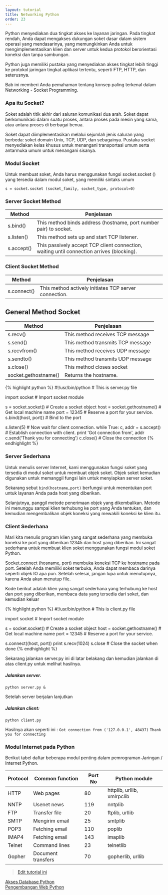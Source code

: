 ```yaml
---
layout: tutorial
title: Networking Python
order: 23
---
```


Python menyediakan dua tingkat akses ke layanan jaringan. Pada tingkat rendah, Anda dapat mengakses dukungan soket dasar dalam sistem operasi yang mendasarinya, yang memungkinkan Anda untuk mengimplementasikan klien dan server untuk kedua protokol berorientasi koneksi dan tanpa sambungan.

Python juga memiliki pustaka yang menyediakan akses tingkat lebih tinggi ke protokol jaringan tingkat aplikasi tertentu, seperti FTP, HTTP, dan seterusnya.

Bab ini memberi Anda pemahaman tentang konsep paling terkenal dalam Networking - Socket Programming.

### Apa itu Socket?

Soket adalah titik akhir dari saluran komunikasi dua arah. Soket dapat berkomunikasi dalam suatu proses, antara proses pada mesin yang sama, atau antara proses di berbagai benua.

Soket dapat diimplementasikan melalui sejumlah jenis saluran yang berbeda: soket domain Unix, TCP, UDP, dan sebagainya. Pustaka socket menyediakan kelas khusus untuk menangani transportasi umum serta antarmuka umum untuk menangani sisanya.

### Modul Socket

Untuk membuat soket, Anda harus menggunakan fungsi socket.socket () yang tersedia dalam modul soket, yang memiliki sintaks umum

`s = socket.socket (socket_family, socket_type, protocol=0)`

### Server Socket Method

| Method     | Penjelasan                                                                                |
| ---------- | ----------------------------------------------------------------------------------------- |
| s.bind()   | This method binds address (hostname, port number pair) to socket.                         |
| s.listen() | This method sets up and start TCP listener.                                               |
| s.accept() | This passively accept TCP client connection, waiting until connection arrives (blocking). |

### Client Socket Method

| Method      | Penjelasan                                            |
| ----------- | ----------------------------------------------------- |
| s.connect() | This method actively initiates TCP server connection. |

## General Method Socket

| Method               | Penjelasan                        |
| -------------------- | --------------------------------- |
| s.recv()             | This method receives TCP message  |
| s.send()             | This method transmits TCP message |
| s.recvfrom()         | This method receives UDP message  |
| s.sendto()           | This method transmits UDP message |
| s.close()            | This method closes socket         |
| socket.gethostname() | Returns the hostname.             |

{% highlight python %}
#!/usr/bin/python # This is server.py file

import socket # Import socket module

s = socket.socket() # Create a socket object
host = socket.gethostname() # Get local machine name
port = 12345 # Reserve a port for your service.
s.bind((host, port)) # Bind to the port

s.listen(5) # Now wait for client connection.
while True:
c, addr = s.accept() # Establish connection with client.
print 'Got connection from', addr
c.send('Thank you for connecting')
c.close() # Close the connection
{% endhighlight %}

### Server Sederhana

Untuk menulis server Internet, kami menggunakan fungsi soket yang tersedia di modul soket untuk membuat objek soket. Objek soket kemudian digunakan untuk memanggil fungsi lain untuk menyiapkan server soket.

Sekarang sebut `bind(hostname,port)` berfungsi untuk menentukan port untuk layanan Anda pada host yang diberikan.

Selanjutnya, panggil metode penerimaan objek yang dikembalikan. Metode ini menunggu sampai klien terhubung ke port yang Anda tentukan, dan kemudian mengembalikan objek koneksi yang mewakili koneksi ke klien itu.

### Client Sederhana

Mari kita menulis program klien yang sangat sederhana yang membuka koneksi ke port yang diberikan 12345 dan host yang diberikan. Ini sangat sederhana untuk membuat klien soket menggunakan fungsi modul soket Python.

Socket.connect (hosname, port) membuka koneksi TCP ke hostname pada port. Setelah Anda memiliki soket terbuka, Anda dapat membaca darinya seperti objek IO apa pun. Setelah selesai, jangan lupa untuk menutupnya, karena Anda akan menutup file.

Kode berikut adalah klien yang sangat sederhana yang terhubung ke host dan port yang diberikan, membaca data yang tersedia dari soket, dan kemudian keluar

{% highlight python %}
#!/usr/bin/python # This is client.py file

import socket # Import socket module

s = socket.socket() # Create a socket object
host = socket.gethostname() # Get local machine name
port = 12345 # Reserve a port for your service.

s.connect((host, port))
print s.recv(1024)
s.close # Close the socket when done
{% endhighlight %}

Sekarang jalankan server.py ini di latar belakang dan kemudian jalankan di atas client.py untuk melihat hasilnya.

##### Jalankan server.

`python server.py &`

Setelah server berjalan lanjutkan

##### Jalankan client:

`python client.py`

Hasilnya akan seperti ini :
`Got connection from ('127.0.0.1', 48437)`
`Thank you for connecting`

### Modul Internet pada Python

Berikut tabel daftar beberapa modul penting dalam pemrograman Jaringan / Internet Python.

| Protocol | Common function    | Port No | Python module              |
| -------- | ------------------ | ------- | -------------------------- |
| HTTP     | Web pages          | 80      | httplib, urllib, xmlrpclib |
| NNTP     | Usenet news        | 119     | nntplib                    |
| FTP      | Transfer file      | 20      | ftplib, urllib             |
| SMTP     | Mengirim email     | 25      | smtplib                    |
| POP3     | Fetching email     | 110     | poplib                     |
| IMAP4    | Fetching email     | 143     | imaplib                    |
| Telnet   | Command lines      | 23      | telnetlib                  |
| Gopher   | Document transfers | 70      | gopherlib, urllib          |

> [Edit tutorial ini](https://github.com/belajarpythoncom/belajarpythoncom.github.io/edit/master/_tutorial/networking-python.md)

<div class="row navigation-tutorial">
    <div class="col-md-6 prev-tutorial">
        <a href="/tutorial/akses-database-python"><i class="fas fa-arrow-circle-left"></i>Akses Database Python</a>
    </div>
    <div class="col-md-6 next-tutorial">
        <a href="/tutorial/pengembangan-web-python" class="hoverable">Pengembangan Web Python<i class="fas fa-arrow-circle-right"></i></a>
    </div>
</div>
